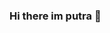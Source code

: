 ### Hi there im putra  👋

<!--
**tr4github/tr4github** is a ✨ _special_ ✨ repository because its `README.md` (this file) appears on your GitHub profile.

-->
